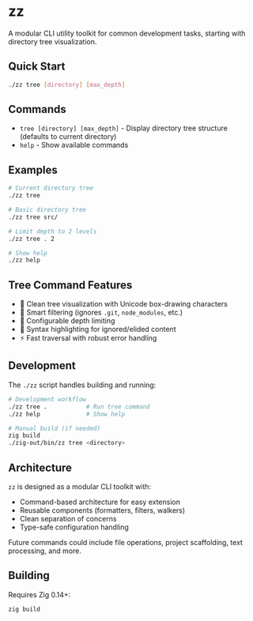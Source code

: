 # zz

A modular CLI utility toolkit for common development tasks, starting with directory tree visualization.

## Quick Start

```bash
./zz tree [directory] [max_depth]
```

## Commands

- `tree [directory] [max_depth]` - Display directory tree structure (defaults to current directory)
- `help` - Show available commands

## Examples

```bash
# Current directory tree
./zz tree

# Basic directory tree
./zz tree src/

# Limit depth to 2 levels
./zz tree . 2

# Show help
./zz help
```

## Tree Command Features

- 🌳 Clean tree visualization with Unicode box-drawing characters
- 🚫 Smart filtering (ignores `.git`, `node_modules`, etc.)
- 📏 Configurable depth limiting
- 🎨 Syntax highlighting for ignored/elided content
- ⚡ Fast traversal with robust error handling

## Development

The `./zz` script handles building and running:

```bash
# Development workflow
./zz tree .           # Run tree command
./zz help             # Show help

# Manual build (if needed)
zig build
./zig-out/bin/zz tree <directory>
```

## Architecture

`zz` is designed as a modular CLI toolkit with:
- Command-based architecture for easy extension
- Reusable components (formatters, filters, walkers)
- Clean separation of concerns
- Type-safe configuration handling

Future commands could include file operations, project scaffolding, text processing, and more.

## Building

Requires Zig 0.14+:

```bash
zig build
```